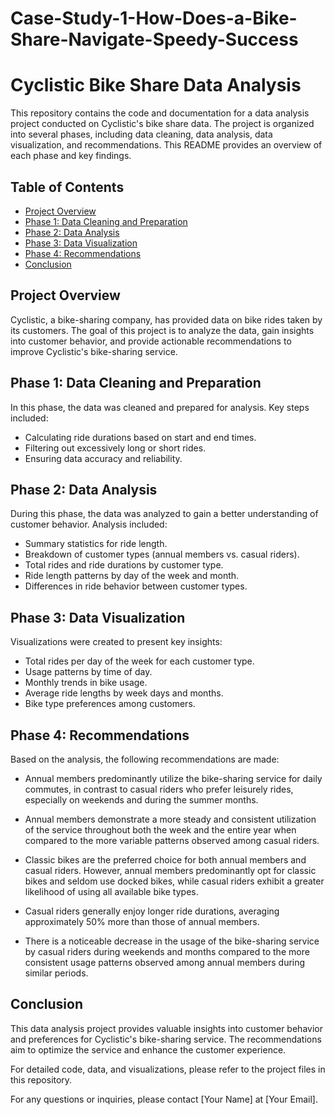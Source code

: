 # Case-Study-1-How-Does-a-Bike-Share-Navigate-Speedy-Success
# Cyclistic Bike Share Data Analysis

This repository contains the code and documentation for a data analysis project conducted on Cyclistic's bike share data. The project is organized into several phases, including data cleaning, data analysis, data visualization, and recommendations. This README provides an overview of each phase and key findings.

## Table of Contents

- [Project Overview](#project-overview)
- [Phase 1: Data Cleaning and Preparation](#phase-1-data-cleaning-and-preparation)
- [Phase 2: Data Analysis](#phase-2-data-analysis)
- [Phase 3: Data Visualization](#phase-3-data-visualization)
- [Phase 4: Recommendations](#phase-4-recommendations)
- [Conclusion](#conclusion)

## Project Overview

Cyclistic, a bike-sharing company, has provided data on bike rides taken by its customers. The goal of this project is to analyze the data, gain insights into customer behavior, and provide actionable recommendations to improve Cyclistic's bike-sharing service.

## Phase 1: Data Cleaning and Preparation

In this phase, the data was cleaned and prepared for analysis. Key steps included:
- Calculating ride durations based on start and end times.
- Filtering out excessively long or short rides.
- Ensuring data accuracy and reliability.

## Phase 2: Data Analysis

During this phase, the data was analyzed to gain a better understanding of customer behavior. Analysis included:
- Summary statistics for ride length.
- Breakdown of customer types (annual members vs. casual riders).
- Total rides and ride durations by customer type.
- Ride length patterns by day of the week and month.
- Differences in ride behavior between customer types.

## Phase 3: Data Visualization

Visualizations were created to present key insights:
- Total rides per day of the week for each customer type.
- Usage patterns by time of day.
- Monthly trends in bike usage.
- Average ride lengths by week days and months.
- Bike type preferences among customers.

## Phase 4: Recommendations

Based on the analysis, the following recommendations are made:
- Annual members predominantly utilize the bike-sharing service for daily commutes, in contrast to casual riders who prefer leisurely rides, especially on weekends and during the summer months.
  
- Annual members demonstrate a more steady and consistent utilization of the service throughout both the week and the entire year when compared to the more variable patterns observed among casual riders.

- Classic bikes are the preferred choice for both annual members and casual riders. However, annual members predominantly opt for classic bikes and seldom use docked bikes, while casual riders exhibit a greater likelihood of using all available bike types.

- Casual riders generally enjoy longer ride durations, averaging approximately 50% more than those of annual members.

- There is a noticeable decrease in the usage of the bike-sharing service by casual riders during weekends and months compared to the more consistent usage patterns observed among annual members during similar periods.

## Conclusion

This data analysis project provides valuable insights into customer behavior and preferences for Cyclistic's bike-sharing service. The recommendations aim to optimize the service and enhance the customer experience.

For detailed code, data, and visualizations, please refer to the project files in this repository.

For any questions or inquiries, please contact [Your Name] at [Your Email].
